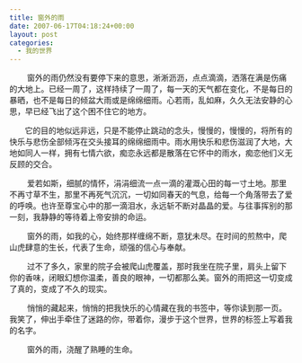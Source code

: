 ```yaml
---
title: 窗外的雨
date: 2007-06-17T04:18:24+00:00
layout: post
categories:
  - 我的世界
---
```

        窗外的雨仍然没有要停下来的意思，淅淅沥沥，点点滴滴，洒落在满是伤痛的大地上。已经一周了，这样持续了一周了，每一天的天气都在变化，不是每日的暴晒，也不是每日的倾盆大雨或是绵绵细雨。心若雨，乱如麻，久久无法安静的心思，早已经飞出了这个困不住它的地方。

       它的目的地似远非远，只是不能停止跳动的念头，慢慢的，慢慢的，将所有的快乐与悲伤全部倾泻在交头接耳的绵绵细雨中。雨水用快乐和悲伤滋润了大地，大地如同人一样，拥有七情六欲，痴恋永远都是散落在它怀中的雨水，痴恋他们义无反顾的交合。

        爱若如斯，细腻的情怀，涓涓细流一点一滴的灌溉心田的每一寸土地。那里不再寸草不生，那里不再死气沉沉，一切如同春天的气息，给每一个角落带去了爱的呼唤。也许至尊宝心中的那一滴泪水，永远斩不断对晶晶的爱。与往事挥别的那一刻，我静静的等待着上帝安排的命运。

        窗外的雨，如我的心，始终那样缠绵不断，意犹未尽。在时间的煎熬中，爬山虎肆意的生长，代表了生命，顽强的信心与奉献。

        过不了多久，家里的院子会被爬山虎覆盖，那时我坐在院子里，肩头上留下你的香味，闭眼幻想你温柔，善良的眼神，一切都那么美。窗外的雨把这一切变成了真的，变成了不久的现实。

        悄悄的藏起来，悄悄的把我快乐的心情藏在我的书签中，等你读到那一页。我笑了，伸出手牵住了迷路的你，带着你，漫步于这个世界，世界的标签上写着我的名字。

        窗外的雨，浇醒了熟睡的生命。